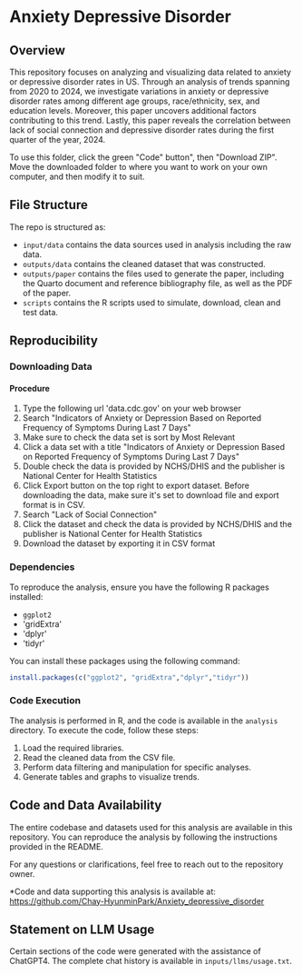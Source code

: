 # Anxiety Depressive Disorder

## Overview

This repository focuses on analyzing and visualizing data related to anxiety or depressive disorder rates in US. Through an analysis of trends spanning from 2020 to 2024, we investigate variations in anxiety or  depressive disorder rates among different age groups, race/ethnicity, sex, and education levels. Moreover, this paper uncovers additional factors contributing to this trend. Lastly, this paper reveals the correlation between lack of social connection and depressive disorder rates during the first quarter of the year, 2024. 

To use this folder, click the green "Code" button", then "Download ZIP". Move the downloaded folder to where you want to work on your own computer, and then modify it to suit.

## File Structure

The repo is structured as:

-   `input/data` contains the data sources used in analysis including the raw data.
-   `outputs/data` contains the cleaned dataset that was constructed.
-   `outputs/paper` contains the files used to generate the paper, including the Quarto document and reference bibliography file, as well as the PDF of the paper. 
-   `scripts` contains the R scripts used to simulate, download, clean and test data.

## Reproducibility

### Downloading Data

#### Procedure ####
1. Type the following url 'data.cdc.gov' on your web browser
2. Search "Indicators of Anxiety or Depression Based on Reported Frequency of Symptoms During Last 7 Days"
3. Make sure to check the data set is sort by Most Relevant
4. Click a data set with a title "Indicators of Anxiety or Depression Based on Reported Frequency of Symptoms During Last 7 Days"
5. Double check the data is provided by NCHS/DHIS and the publisher is National Center for Health Statistics
6. Click Export button on the top right to export dataset. Before downloading the data, make sure it's set to download file and export format is in CSV.
7. Search "Lack of Social Connection" 
8. Click the dataset and check the data is provided by NCHS/DHIS and the publisher is National Center for Health Statistics
9. Download the dataset by exporting it in CSV format

### Dependencies
To reproduce the analysis, ensure you have the following R packages installed:

- `ggplot2`
- 'gridExtra'
- 'dplyr'
- 'tidyr'

You can install these packages using the following command:

```R
install.packages(c("ggplot2", "gridExtra","dplyr","tidyr"))
```

### Code Execution
The analysis is performed in R, and the code is available in the `analysis` directory. To execute the code, follow these steps:

1. Load the required libraries.
2. Read the cleaned data from the CSV file.
3. Perform data filtering and manipulation for specific analyses.
4. Generate tables and graphs to visualize trends.
  

## Code and Data Availability

The entire codebase and datasets used for this analysis are available in this repository. You can reproduce the analysis by following the instructions provided in the README.

For any questions or clarifications, feel free to reach out to the repository owner.

*Code and data supporting this analysis is available at: https://github.com/Chay-HyunminPark/Anxiety_depressive_disorder

## Statement on LLM Usage
Certain sections of the code were generated with the assistance of ChatGPT4. The complete chat history is available in `inputs/llms/usage.txt`. 
